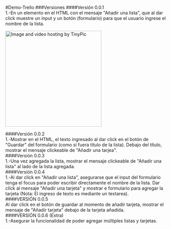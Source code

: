 #Demo-Trello
###Versiones
####Versión 0.0.1  
1.-En un elemento en el HTML con el mensaje "Añadir una lista", que al dar click muestre un input y un botón (formulario) para que el usuario ingrese el nombre de la lista.  

<a href="http://es.tinypic.com?ref=ak7lf6" target="_blank"><img src="http://i67.tinypic.com/ak7lf6.gif" border="0" width="300" alt="Image and video hosting by TinyPic"></a>  

####Versión 0.0.2  
1.-Mostrar en el HTML, el texto ingresado al dar click en el botón de "Guardar" del formulario (como si fuera título de la lista).
Debajo del título, mostrar el mensaje clickeable de "Añadir una tarjea".  
####Versión 0.0.3  
1.-Una vez agregada la lista, mostrar el mensaje clickeable de "Añadir una lista" al lado de la lista agregada.  
####Versión 0.0.4  
1.-Al dar click en "Añadir una lista", asegurarse que el input del formulario tenga el focus para poder escribir directamente el nombre de la lista.
Dar click al mensaje "Añadir una tarjeta" y mostrar e formulario para agregar la tarjeta (Nota: El ingreso de texto es mediante un textarea).  
####VERSIÓN 0.0.5  
Al dar click en el botón de guardar al momento de añadir tarjeta, mostrar el mensaje de "Añadir tarjeta" debajo de la tarjeta añadida.  
####VERSIÓN 0.0.6 (Extra)  
1.-Asegurar la funcionalidad de poder agregar múltiples listas y tarjetas.
